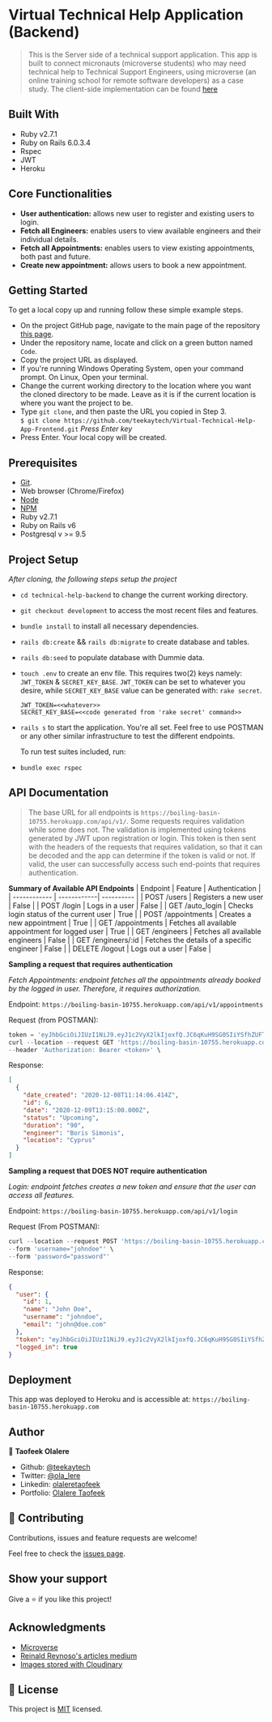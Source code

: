 # Virtual Technical Help Application (Backend)

> This is the Server side of a technical support application. This app is built to connect micronauts (microverse students) who may need technical help to Technical Support Engineers, using microverse (an online training school for remote software developers) as a case study. The client-side implementation can be found [here](https://github.com/teekaytech/Virtual-Technical-Help-App-Frontend.git)

## Built With

- Ruby v2.7.1
- Ruby on Rails 6.0.3.4
- Rspec
- JWT
- Heroku

## Core Functionalities

- **User authentication:** allows new user to register and existing users to login.
- **Fetch all Engineers:** enables users to view available engineers and their individual details.
- **Fetch all Appointments:** enables users to view existing appointments, both past and future.
- **Create new appointment:** allows users to book a new appointment.

## Getting Started

To get a local copy up and running follow these simple example steps.

- On the project GitHub page, navigate to the main page of the repository [this page](https://github.com/teekaytech/Virtual-Technical-Help-App-Frontend.git).
- Under the repository name, locate and click on a green button named `Code`.
- Copy the project URL as displayed.
- If you're running Windows Operating System, open your command prompt. On Linux, Open your terminal.
- Change the current working directory to the location where you want the cloned directory to be made. Leave as it is if the current location is where you want the project to be.
- Type `git clone`, and then paste the URL you copied in Step 3.<br>
  `$ git clone https://github.com/teekaytech/Virtual-Technical-Help-App-Frontend.git` <em>Press Enter key</em><br>
- Press Enter. Your local copy will be created.

## Prerequisites

- [Git](https://gist.github.com/derhuerst/1b15ff4652a867391f03).
- Web browser (Chrome/Firefox)
- [Node](https://nodejs.org/en/)
- [NPM](https://www.npmjs.com/get-npm)
- Ruby v2.7.1
- Ruby on Rails v6
- Postgresql v >= 9.5

## Project Setup

_After cloning, the following steps setup the project_

- `cd technical-help-backend` to change the current working directory.
- `git checkout development` to access the most recent files and features.
- `bundle install` to install all necessary dependencies.
- `rails db:create` && `rails db:migrate` to create database and tables.
- `rails db:seed` to populate database with Dummie data.
- `touch .env` to create an env file. This requires two(2) keys namely: `JWT_TOKEN` & `SECRET_KEY_BASE`. `JWT_TOKEN` can be set to whatever you desire, while `SECRET_KEY_BASE` value can be generated with: `rake secret`.
  ```
  JWT_TOKEN=<<whatever>>
  SECRET_KEY_BASE=<<code generated from 'rake secret' command>>
  ```
- `rails s` to start the application. You're all set.
  Feel free to use POSTMAN or any other similar infrastructure to test the different endpoints.

  To run test suites included, run:

- `bundle exec rspec`

## API Documentation

> The base URL for all endpoints is `https://boiling-basin-10755.herokuapp.com/api/v1/`. Some requests requires validation while some does not. The validation is implemented using tokens generated by JWT upon registration or login. This token is then sent with the headers of the requests that requires validation, so that it can be decoded and the app can determine if the token is valid or not. If valid, the user can successfully access such end-points that requires authentication.

**Summary of Available API Endpoints**
| Endpoint | Feature | Authentication |
| ------------ | ------------| ---------- |
| POST /users | Registers a new user | False |
| POST /login | Logs in a user | False |
| GET /auto_login | Checks login status of the current user | True |
| POST /appointments | Creates a new appointment | True |
| GET /appointments | Fetches all available appointment for logged user | True |
| GET /engineers | Fetches all available engineers | False |
| GET /engineers/:id | Fetches the details of a specific engineer | False |
| DELETE /logout | Logs out a user | False |

**Sampling a request that requires authentication**

_Fetch Appointments: endpoint fetches all the appointments already booked by the logged in user. Therefore, it requires authorization._

Endpoint: `https://boiling-basin-10755.herokuapp.com/api/v1/appointments`

Request (from POSTMAN):

```js
token = 'eyJhbGciOiJIUzI1NiJ9.eyJ1c2VyX2lkIjoxfQ.JC6qKuH9SG0SIiYSfhZUFTtirxN9Q47buLk0DPFFFzE'
curl --location --request GET 'https://boiling-basin-10755.herokuapp.com/api/v1/appointments' \
--header 'Authorization: Bearer <token>' \
```

Response:

```json
[
  {
    "date_created": "2020-12-08T11:14:06.414Z",
    "id": 6,
    "date": "2020-12-09T13:15:00.000Z",
    "status": "Upcoming",
    "duration": "90",
    "engineer": "Boris Simonis",
    "location": "Cyprus"
  }
]
```

**Sampling a request that DOES NOT require authentication**

_Login: endpoint fetches creates a new token and ensure that the user can access all features._

Endpoint: `https://boiling-basin-10755.herokuapp.com/api/v1/login`

Request (From POSTMAN):

```js
curl --location --request POST 'https://boiling-basin-10755.herokuapp.com/api/v1/login' \
--form 'username="johndoe"' \
--form 'password="password"'
```

Response:

```json
{
  "user": {
    "id": 1,
    "name": "John Doe",
    "username": "johndoe",
    "email": "john@doe.com"
  },
  "token": "eyJhbGciOiJIUzI1NiJ9.eyJ1c2VyX2lkIjoxfQ.JC6qKuH9SG0SIiYSfhZUFTtirxN9Q47buLk0DPFFFzE",
  "logged_in": true
}
```

## Deployment

This app was deployed to Heroku and is accessible at: `https://boiling-basin-10755.herokuapp.com`

## Author

👤 **Taofeek Olalere**

- Github: [@teekaytech](https://github.com/teekaytech)
- Twitter: [@ola_lere](https://twitter.com/ola_lere)
- Linkedin: [olaleretaofeek](https://linkedin.com/in/olaleretaofeek)
- Portfolio: [Olalere Taofeek](https://teekaytech.github.io/olaleretaofeek/)

## 🤝 Contributing

Contributions, issues and feature requests are welcome!

Feel free to check the [issues page](https://github.com/teekaytech/React-Calclator/issues/).

## Show your support

Give a ⭐️ if you like this project!

## Acknowledgments

- [Microverse](https://.microverse.org/)
- [Reinald Reynoso's articles medium](https://medium.com/better-programming/build-a-rails-api-with-jwt-61fb8a52d833)
- [Images stored with Cloudinary](https://cloudinary.com/)

## 📝 License

This project is [MIT](/LICENSE) licensed.
